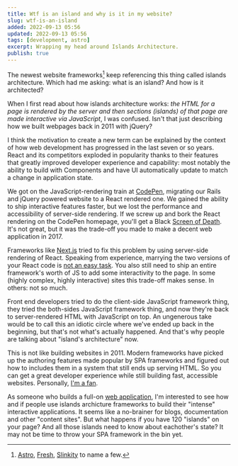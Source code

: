```yaml
---
title: Wtf is an island and why is it in my website?
slug: wtf-is-an-island
added: 2022-09-13 05:56
updated: 2022-09-13 05:56
tags: [development, astro]
excerpt: Wrapping my head around Islands Architecture.
publish: true
---
```


The newest website frameworks[^1] keep referencing this thing called islands architecture. Which had me asking: what is an island? And how is it architected?

When I first read about how islands architecture works: _the HTML for a page is rendered by the server and then sections (islands) of that page are made interactive via JavaScript_, I was confused. Isn't that just describing how we built webpages back in 2011 with jQuery?

I think the motivation to create a new term can be explained by the context of how web development has progressed in the last seven or so years. React and its competitors exploded in popularity thanks to their features that greatly improved developer experience and capability: most notably the ability to build with Components and have UI automatically update to match a change in application state.

We got on the JavaScript-rendering train at [CodePen](https://codepen.io), migrating our Rails and jQuery powered website to a React rendered one. We gained the ability to ship interactive features faster, but we lost the performance and accessibility of server-side rendering. If we screw up and bork the React rendering on the CodePen homepage, you'll get a Black [Screen of Death](https://en.wikipedia.org/wiki/Blue_screen_of_death). It's not great, but it was the trade-off you made to make a decent web application in 2017.

Frameworks like [Next.js](https://nextjs.org/) tried to fix this problem by using server-side rendering of React. Speaking from experience, marrying the two versions of your React code is [not an easy task](https://www.joshwcomeau.com/react/the-perils-of-rehydration/). You also still need to ship an entire framework's worth of JS to add some interactivity to the page. In some (highly complex, highly interactive) sites this trade-off makes sense. In others: not so much.

Front end developers tried to do the client-side JavaScript framework thing, they tried the both-sides JavaScript framework thing, and now they're back to server-rendered HTML with JavaScript on top. An ungenerous take would be to call this an idiotic circle where we've ended up back in the beginning, but that's not what's actually happened. And that's why people are talking about "island's architecture" now.

This is not like building websites in 2011. Modern frameworks have picked up the authoring features made popular by SPA frameworks and figured out how to includes them in a system that still ends up serving HTML. So you can get a great developer experience while still building fast, accessible websites. Personally, [I'm a fan](/initial-thoughts-on-astro/).

As someone who builds a full-on [web application](https://codepen.io), I'm interested to see how and if people use islands archicture frameworks to build their "intense" interactive applications. It seems like a no-brainer for blogs, documentation and other "content sites". But what happens if you have 120 "islands" on your page? And all those islands need to know about eachother's state? It may not be time to throw your SPA framework in the bin yet.

[^1]: [Astro](https://astro.build), [Fresh](https://fresh.deno.dev/), [Slinkity](https://slinkity.dev/) to name a few.

